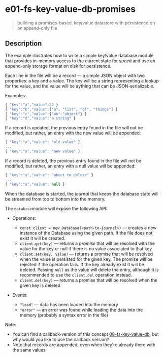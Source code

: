 # e01-fs-key-value-db-promises
> building a promises-based, key/value datastore with persistence on an append-only file

## Description
The example illustrates how to write a simple key/value database module that provides in-memory access to the current state for speed and use an append-only storage format on disk for persistence.

Each line in the file will be a record &mdash; a simple JSON object with two properties: a key and a value.
The key will be a string representing a lookup for the value, and the value will be aything that can be JSON-serializable.

Examples:
```javascript
{ "key":"a","value":23 }
{ "key":"b","value":["a", "list", "of", "things"] }
{ "key":"c","value":{"an":"object"} }
{ "key":"d","value":"a string" }
```

If a record is updated, the previous entry found in the file will not be modified, but rather, an entry with the new value will be appended:
```javascript
{ "key":"a","value": "old value" }
...
{ "key":"a","value": "new value" }
```

If a record is deleted, the previous entry found in the file will not be modified, but rather, an entry with a null value will be appended:
```javascript
{ "key":"a","value": "about to delete" }
...
{ "key":"a","value": null }
```

When the database is started, the *journal* that keeps the database state will be streamed from top to bottom into the memory.

The `database`module will expose the following API:
+ Operations:
  + `const client = new Database(<path-to-journal>)` &mdash; creates a new instance of the Database using the given path. If the file does not exist it will be created.
  + `client.get(key)` &mdash; returns a *promise* that will be resolved with the value for the key or null if there is no value associated to that key
  + `client.set(key, value)` &mdash; returns a promise that will be resolved when the value is persisted for the given key. The promise will be rejected if the operation fails. If the key already exist it will be deleted. Passing `null` as the value will delete the entry, although it is recommended to use the `client.del` operation instead.
  + `client.del(key)` &mdash; returns a promise that will be resolved when the given key is deleted.


+ Events:
  + `"load"` &mdash; data has been loaded into the memory
  + `"error"` &mdash; an error was found while loading the data into the memory (probably a syntax error in the file)

Note:
+ You can find a callback-version of this concept [08-fs-key-value-db](../08-fs-key-value-db), but why would you like to use the callback version?
+ Note that records are appended, even when they're already there with the same values
